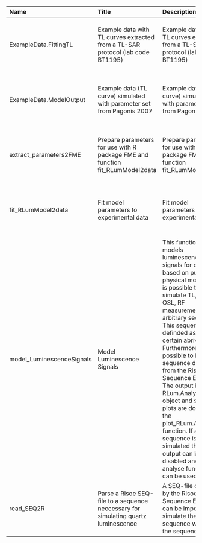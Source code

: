 

| Name                      | Title                                                                              | Description                                                                                                                                                                                                                                                                                                                                                                                                                                                                                                                                | Version | m.Date     | m.Time   | Author                                                                                                                                     | Citation |
|:--------------------------|:-----------------------------------------------------------------------------------|:-------------------------------------------------------------------------------------------------------------------------------------------------------------------------------------------------------------------------------------------------------------------------------------------------------------------------------------------------------------------------------------------------------------------------------------------------------------------------------------------------------------------------------------------|:--------|:-----------|:---------|:-------------------------------------------------------------------------------------------------------------------------------------------|:---------|
| ExampleData.FittingTL     | Example data with TL curves extracted from a TL-SAR protocol (lab code BT1195)     | Example data with TL curves extracted from a TL-SAR protocol (lab code BT1195)                                                                                                                                                                                                                                                                                                                                                                                                                                                             | 0.1.0   | NA         | NA       | Johannes Friedrich, University of Bayreuth (Germany) -                                                                                  | NA       |
| ExampleData.ModelOutput   | Example data (TL curve) simulated with parameter set from Pagonis 2007             | Example data (TL curve) simulated with parameter set from Pagonis 2007                                                                                                                                                                                                                                                                                                                                                                                                                                                                     | 0.1.1   | NA         | NA       | Johannes Friedrich, University of Bayreuth (Germany) -                                                                                  | NA       |
| extract_parameters2FME    | Prepare parameters for use with R package FME and function  fit_RLumModel2data     | Prepare parameters for use with R package FME and function  fit_RLumModel2data                                                                                                                                                                                                                                                                                                                                                                                                                                                             | 0.1.1   | 2018-05-16 | 11:16:04 | Johannes Friedrich, University of Bayreuth (Germany), -                                                                                 | NA       |
| fit_RLumModel2data        | Fit model parameters to experimental data                                          | Fit model parameters to experimental data                                                                                                                                                                                                                                                                                                                                                                                                                                                                                                  | 0.1.0   | 2018-05-16 | 11:16:22 | Johannes Friedrich, University of Bayreuth (Germany) -                                                                                  | NA       |
| model_LuminescenceSignals | Model Luminescence Signals                                                         | This function models luminescence signals for quartz based on published physical models. It is possible to simulate TL, (CW-) OSL, RF measurements in a arbitrary sequence. This sequence is definded as a  list  of certain abrivations. Furthermore it is possible to load a sequence direct from the Riso Sequence Editor. The output is an  RLum.Analysis object and so the plots are done by the  plot_RLum.Analysis  function. If a SAR sequence is simulated the plot output can be disabled and SAR analyse functions can be used. | 0.1.4   | 2018-05-03 | 16:05:30 | Johannes Friedrich, University of Bayreuth (Germany), -  Sebastian Kreutzer, IRAMAT-CRP2A, Universite Bordeaux Montaigne (France) -  | NA       |
| read_SEQ2R                | Parse a Risoe SEQ-file to a sequence neccessary for simulating quartz luminescence | A SEQ-file created by the Risoe Sequence Editor can be imported to simulate the sequence written in the sequence editor.                                                                                                                                                                                                                                                                                                                                                                                                                   | 0.1.0   | 2017-10-13 | 13:46:59 | Johannes Friedrich, University of Bayreuth (Germany), -                                                                                 | NA       |

